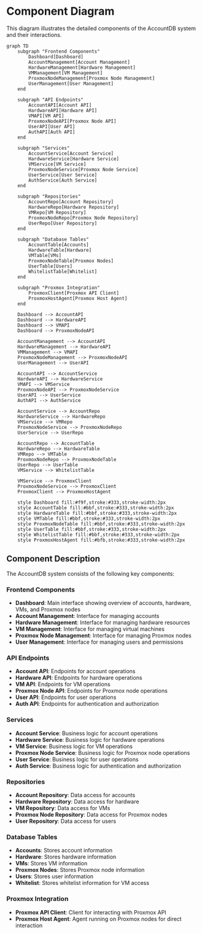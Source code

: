 # Component Diagram

This diagram illustrates the detailed components of the AccountDB system and their interactions.

```mermaid
graph TD
    subgraph "Frontend Components"
        Dashboard[Dashboard]
        AccountManagement[Account Management]
        HardwareManagement[Hardware Management]
        VMManagement[VM Management]
        ProxmoxNodeManagement[Proxmox Node Management]
        UserManagement[User Management]
    end

    subgraph "API Endpoints"
        AccountAPI[Account API]
        HardwareAPI[Hardware API]
        VMAPI[VM API]
        ProxmoxNodeAPI[Proxmox Node API]
        UserAPI[User API]
        AuthAPI[Auth API]
    end

    subgraph "Services"
        AccountService[Account Service]
        HardwareService[Hardware Service]
        VMService[VM Service]
        ProxmoxNodeService[Proxmox Node Service]
        UserService[User Service]
        AuthService[Auth Service]
    end

    subgraph "Repositories"
        AccountRepo[Account Repository]
        HardwareRepo[Hardware Repository]
        VMRepo[VM Repository]
        ProxmoxNodeRepo[Proxmox Node Repository]
        UserRepo[User Repository]
    end

    subgraph "Database Tables"
        AccountTable[Accounts]
        HardwareTable[Hardware]
        VMTable[VMs]
        ProxmoxNodeTable[Proxmox Nodes]
        UserTable[Users]
        WhitelistTable[Whitelist]
    end

    subgraph "Proxmox Integration"
        ProxmoxClient[Proxmox API Client]
        ProxmoxHostAgent[Proxmox Host Agent]
    end

    Dashboard --> AccountAPI
    Dashboard --> HardwareAPI
    Dashboard --> VMAPI
    Dashboard --> ProxmoxNodeAPI
    
    AccountManagement --> AccountAPI
    HardwareManagement --> HardwareAPI
    VMManagement --> VMAPI
    ProxmoxNodeManagement --> ProxmoxNodeAPI
    UserManagement --> UserAPI
    
    AccountAPI --> AccountService
    HardwareAPI --> HardwareService
    VMAPI --> VMService
    ProxmoxNodeAPI --> ProxmoxNodeService
    UserAPI --> UserService
    AuthAPI --> AuthService
    
    AccountService --> AccountRepo
    HardwareService --> HardwareRepo
    VMService --> VMRepo
    ProxmoxNodeService --> ProxmoxNodeRepo
    UserService --> UserRepo
    
    AccountRepo --> AccountTable
    HardwareRepo --> HardwareTable
    VMRepo --> VMTable
    ProxmoxNodeRepo --> ProxmoxNodeTable
    UserRepo --> UserTable
    VMService --> WhitelistTable
    
    VMService --> ProxmoxClient
    ProxmoxNodeService --> ProxmoxClient
    ProxmoxClient --> ProxmoxHostAgent
    
    style Dashboard fill:#f9f,stroke:#333,stroke-width:2px
    style AccountTable fill:#bbf,stroke:#333,stroke-width:2px
    style HardwareTable fill:#bbf,stroke:#333,stroke-width:2px
    style VMTable fill:#bbf,stroke:#333,stroke-width:2px
    style ProxmoxNodeTable fill:#bbf,stroke:#333,stroke-width:2px
    style UserTable fill:#bbf,stroke:#333,stroke-width:2px
    style WhitelistTable fill:#bbf,stroke:#333,stroke-width:2px
    style ProxmoxHostAgent fill:#bfb,stroke:#333,stroke-width:2px
```

## Component Description

The AccountDB system consists of the following key components:

### Frontend Components
- **Dashboard**: Main interface showing overview of accounts, hardware, VMs, and Proxmox nodes
- **Account Management**: Interface for managing accounts
- **Hardware Management**: Interface for managing hardware resources
- **VM Management**: Interface for managing virtual machines
- **Proxmox Node Management**: Interface for managing Proxmox nodes
- **User Management**: Interface for managing users and permissions

### API Endpoints
- **Account API**: Endpoints for account operations
- **Hardware API**: Endpoints for hardware operations
- **VM API**: Endpoints for VM operations
- **Proxmox Node API**: Endpoints for Proxmox node operations
- **User API**: Endpoints for user operations
- **Auth API**: Endpoints for authentication and authorization

### Services
- **Account Service**: Business logic for account operations
- **Hardware Service**: Business logic for hardware operations
- **VM Service**: Business logic for VM operations
- **Proxmox Node Service**: Business logic for Proxmox node operations
- **User Service**: Business logic for user operations
- **Auth Service**: Business logic for authentication and authorization

### Repositories
- **Account Repository**: Data access for accounts
- **Hardware Repository**: Data access for hardware
- **VM Repository**: Data access for VMs
- **Proxmox Node Repository**: Data access for Proxmox nodes
- **User Repository**: Data access for users

### Database Tables
- **Accounts**: Stores account information
- **Hardware**: Stores hardware information
- **VMs**: Stores VM information
- **Proxmox Nodes**: Stores Proxmox node information
- **Users**: Stores user information
- **Whitelist**: Stores whitelist information for VM access

### Proxmox Integration
- **Proxmox API Client**: Client for interacting with Proxmox API
- **Proxmox Host Agent**: Agent running on Proxmox nodes for direct interaction
